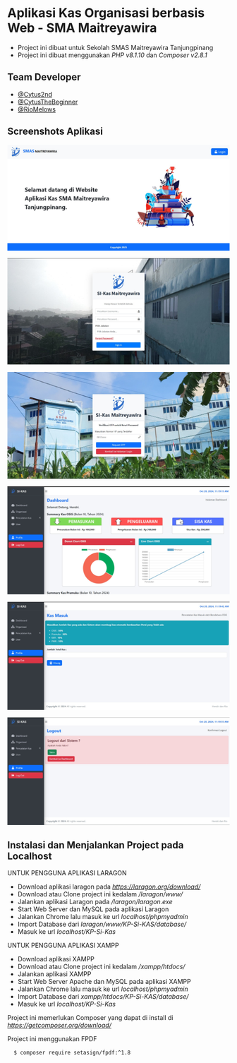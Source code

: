 # Aplikasi Kas Organisasi berbasis Web - SMA Maitreyawira

- Project ini dibuat untuk Sekolah SMAS Maitreyawira Tanjungpinang
- Project ini dibuat menggunakan _PHP v8.1.10_ dan _Composer v2.8.1_

## Team Developer

- [@Cytus2nd](https://www.github.com/cytus2nd)
- [@CytusTheBeginner](https://www.github.com/cytusthebeginner)
- [@RioMelows](https://www.github.com/RioMelows)

## Screenshots Aplikasi

![Landing Page](project_screenshot/landing.jpeg)

![Login Page](project_screenshot/login.jpeg)

![OTP Reset Pass Page](project_screenshot/otp.jpeg)

![Dashboard Page](project_screenshot/dashboard.jpeg)

![Kas Page](project_screenshot/kas.jpeg)

![Logout Page](project_screenshot/logout.jpeg)

## Instalasi dan Menjalankan Project pada Localhost

UNTUK PENGGUNA APLIKASI LARAGON

- Download aplikasi laragon pada *https://laragon.org/download/*
- Download atau Clone project ini kedalam _/laragon/www/_
- Jalankan aplikasi Laragon pada _/laragon/laragon.exe_
- Start Web Server dan MySQL pada aplikasi Laragon
- Jalankan Chrome lalu masuk ke url _localhost/phpmyadmin_
- Import Database dari _laragon/www/KP-Si-KAS/database/_
- Masuk ke url _localhost/KP-Si-Kas_

UNTUK PENGGUNA APLIKASI XAMPP

- Download aplikasi XAMPP
- Download atau Clone project ini kedalam _/xampp/htdocs/_
- Jalankan aplikasi XAMPP
- Start Web Server Apache dan MySQL pada aplikasi XAMPP
- Jalankan Chrome lalu masuk ke url _localhost/phpmyadmin_
- Import Database dari _xampp/htdocs/KP-Si-KAS/database/_
- Masuk ke url _localhost/KP-Si-Kas_

Project ini memerlukan Composer yang dapat di install di *https://getcomposer.org/download/*

Project ini menggunakan FPDF

```bash
  $ composer require setasign/fpdf:^1.8
```
